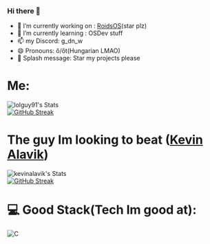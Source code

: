 ### Hi there 👋

- 🔭 I’m currently working on : [RoidsOS](https://github.com/roidsos/RoidsOS)(star plz)
- 🌱 I’m currently learning : OSDev stuff
- 📫 my Discord: g_dn_w
- 😄 Pronouns: ő/őt(Hungarian LMAO)
- 🚰 Splash message: Star my projects please

# Me:
![lolguy91's Stats](https://github-readme-stats.vercel.app/api?username=lolguy91&theme=gruvbox&show_icons=true&hide_border=true&count_private=true)</br>
[![GitHub Streak](https://streak-stats.demolab.com?user=lolguy91&theme=highcontrast&border_radius=60&date_format=%5BY%20%5DM%20j&card_width=420&card_height=69&background=30%2C00042D%2C082500)](https://git.io/streak-stats)
# The guy Im looking to beat ([Kevin Alavik](https://github.com/kevinalavik))
![kevinalavik's Stats](https://github-readme-stats.vercel.app/api?username=kevinalavik&theme=gruvbox&show_icons=true&hide_border=true&count_private=true)</br>
[![GitHub Streak](https://streak-stats.demolab.com?user=kevinalavik&theme=highcontrast&border_radius=60&date_format=%5BY%20%5DM%20j&card_width=420&card_height=69&background=30%2C2D0000%2C250023)](https://git.io/streak-stats)
# 💻 Good Stack(Tech Im good at):
![C](https://img.shields.io/badge/c-%2300599C.svg?style=flat&logo=c&logoColor=white) 
